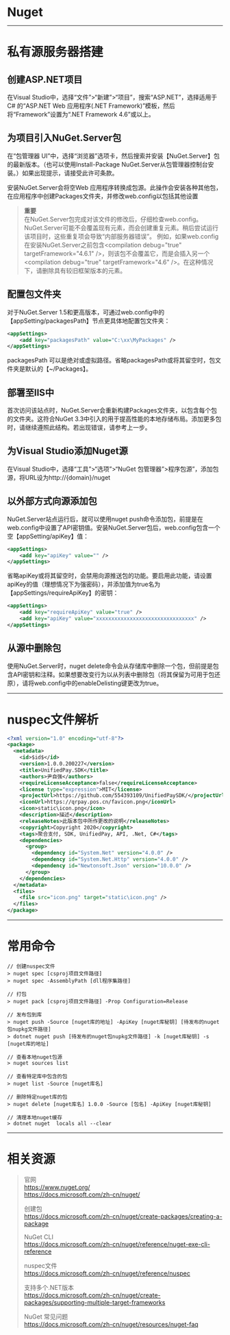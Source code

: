 <b style="font-size: 2em">Nuget</b>

---

# 私有源服务器搭建

## 创建ASP.NET项目

在Visual Studio中，选择“文件”>“新建”>“项目”，搜索“ASP.NET”，选择适用于 C# 的“ASP.NET Web 应用程序(.NET Framework)”模板，然后将“Framework”设置为“.NET Framework 4.6”或以上。

## 为项目引入NuGet.Server包

在“包管理器 UI”中，选择“浏览器”选项卡，然后搜索并安装【NuGet.Server】包的最新版本。（也可以使用Install-Package NuGet.Server从包管理器控制台安装。）如果出现提示，请接受此许可条款。

安装NuGet.Server会将空Web 应用程序转换成包源。此操作会安装各种其他包，在应用程序中创建Packages文件夹，并修改web.config以包括其他设置

> **重要**  
> 在NuGet.Server包完成对该文件的修改后，仔细检查web.config。NuGet.Server可能不会覆盖现有元素，而会创建重复元素。稍后尝试运行该项目时，这些重复项会导致“内部服务器错误”。 例如，如果web.config在安装NuGet.Server之前包含&lt;compilation debug="true" targetFramework="4.6.1" /&gt;，则该包不会覆盖它，而是会插入另一个 &lt;compilation debug="true" targetFramework="4.6" /&gt;。在这种情况下，请删除具有较旧框架版本的元素。

## 配置包文件夹

对于NuGet.Server 1.5和更高版本，可通过web.config中的【appSetting/packagesPath】节点更具体地配置包文件夹：

```xml
<appSettings>
    <add key="packagesPath" value="C:\xx\MyPackages" />
</appSettings>
```

packagesPath 可以是绝对或虚拟路径。省略packagesPath或将其留空时，包文件夹是默认的【~/Packages】。

## 部署至IIS中

首次访问该站点时，NuGet.Server会重新构建Packages文件夹，以包含每个包的文件夹。这符合NuGet 3.3中引入的用于提高性能的本地存储布局。添加更多包时，请继续遵照此结构。若出现错误，请参考上一步。

## 为Visual Studio添加Nuget源

在Visual Studio中，选择“工具”>“选项”>“NuGet 包管理器”>程序包源”，添加包源，将URL设为http://{domain}/nuget

## 以外部方式向源添加包

NuGet.Server站点运行后，就可以使用nuget push命令添加包，前提是在web.config中设置了API密钥值。安装NuGet.Server包后，web.config包含一个空【appSetting/apiKey】值：

```xml
<appSettings>
    <add key="apiKey" value="" />
</appSettings>
```

省略apiKey或将其留空时，会禁用向源推送包的功能。要启用此功能，请设置apiKey的值（理想情况下为强密码），并添加值为true名为【appSettings/requireApiKey】的密钥：

```xml
<appSettings>
    <add key="requireApiKey" value="true" />
    <add key="apiKey" value="xxxxxxxxxxxxxxxxxxxxxxxxxxxxxxxx" />
</appSettings>
```

## 从源中删除包

使用NuGet.Server时，nuget delete命令会从存储库中删除一个包，但前提是包含API密钥和注释。如果想要改变行为以从列表中删除包（将其保留为可用于包还原），请将web.config中的enableDelisting键更改为true。

---

# nuspec文件解析

```xml
<?xml version="1.0" encoding="utf-8"?>
<package>
  <metadata>
    <id>$id$</id>
    <version>1.0.0.200227</version>
    <title>UnifiedPay.SDK</title>
    <authors>尹自强</authors>
    <requireLicenseAcceptance>false</requireLicenseAcceptance>
    <license type="expression">MIT</license>
    <projectUrl>https://github.com/554393109/UnifiedPaySDK/</projectUrl>
    <iconUrl>https://qrpay.pos.cn/favicon.png</iconUrl>
    <icon>static\icon.png</icon>
    <description>描述</description>
    <releaseNotes>此版本包中所作更改的说明</releaseNotes>
    <copyright>Copyright 2020</copyright>
    <tags>聚合支付, SDK, UnifiedPay, API, .Net, C#</tags>
    <dependencies>
      <group>
        <dependency id="System.Net" version="4.0.0" />
        <dependency id="System.Net.Http" version="4.0.0" />
        <dependency id="Newtonsoft.Json" version="10.0.0" />
      </group>
    </dependencies>
  </metadata>
  <files>
    <file src="icon.png" target="static\icon.png" />
  </files>
</package>
```
---

# 常用命令

```text
// 创建nuspec文件
> nuget spec [csproj项目文件路径]
> nuget spec -AssemblyPath [dll程序集路径]

// 打包
> nuget pack [csproj项目文件路径] -Prop Configuration=Release

// 发布包到库
> nuget push -Source [nuget库的地址] -ApiKey [nuget库秘钥] [待发布的nuget包nupkg文件路径]
> dotnet nuget push [待发布的nuget包nupkg文件路径] -k [nuget库秘钥] -s [nuget库的地址]

// 查看本地nuget包源
> nuget sources list

// 查看特定库中包含的包
> nuget list -Source [nuget库名]

// 删除特定nuget库的包
> nuget delete [nuget库名] 1.0.0 -Source [包名] -ApiKey [nuget库秘钥]

// 清理本地nuget缓存
> dotnet nuget  locals all --clear
```

---

# 相关资源

> 官网  
> <https://www.nuget.org/>  
> <https://docs.microsoft.com/zh-cn/nuget/>
>
> 创建包  
> <https://docs.microsoft.com/zh-cn/nuget/create-packages/creating-a-package>
>
> NuGet CLI  
> <https://docs.microsoft.com/zh-cn/nuget/reference/nuget-exe-cli-reference>
>
> nuspec文件  
> <https://docs.microsoft.com/zh-cn/nuget/reference/nuspec>
>
> 支持多个.NET版本  
> <https://docs.microsoft.com/zh-cn/nuget/create-packages/supporting-multiple-target-frameworks>
>
> NuGet 常见问题  
> <https://docs.microsoft.com/zh-cn/nuget/resources/nuget-faq>
